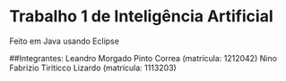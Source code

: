 # Trabalho 1 de Inteligência Artificial

Feito em Java usando Eclipse

##Integrantes:
Leandro Morgado Pinto Correa (matrícula: 1212042)
Nino Fabrizio Tiriticco Lizardo (matrícula: 1113203)
